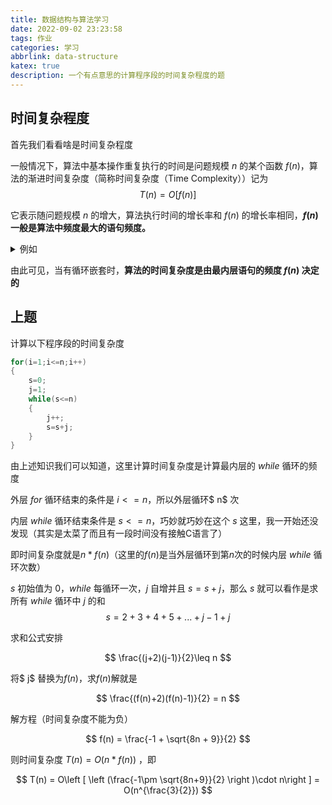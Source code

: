 ```yaml
---
title: 数据结构与算法学习
date: 2022-09-02 23:23:58
tags: 作业
categories: 学习
abbrlink: data-structure
katex: true
description: 一个有点意思的计算程序段的时间复杂程度的题
---
```


## 时间复杂程度

首先我们看看啥是时间复杂程度

一般情况下，算法中基本操作重复执行的时间是问题规模 $n$ 的某个函数 $f(n)$，算法的渐进时间复杂度（简称时间复杂度（Time Complexity））记为
$$
T(n) = O[f(n)]
$$


它表示随问题规模 $n$ 的增大，算法执行时间的增长率和 $f(n)$ 的增长率相同，**$f(n)$ 一般是算法中频度最大的语句频度。**

<details>
<summary>例如</summary>

```c
#define n 自然数
void Matrixmlt(int A[n][n],int B[n][n],int C[n][n])
{
    int i,j,k;
    for(i=0;i<n;i++)                          //语句①        n+1
        for(j=0;j<n;j++)                      //语句②        n(n+1)
        {
            C[i][j]=0;                        //语句③        n*n
            for(k=0;k<n;k++)                  //语句④        n*n(n+1)
                C[i][j]=C[i][j]+A[i][k]*B[k][j];   //语句⑤   n*n*n
        }
}
```

算法 `Matrixmlt` 的时间复杂度是 T(n)=O(n<sup>3</sup>)，这里的 f(n)=n<sup>3 </sup>是该算法中语句⑤的频度。

</details>

由此可见，当有循环嵌套时，**算法的时间复杂度是由最内层语句的频度 $f(n)$ 决定的**

## 上题

计算以下程序段的时间复杂度

```c
for(i=1;i<=n;i++)
{
    s=0;
    j=1;
    while(s<=n)
    {
        j++;
        s=s+j;
    }
}
```

由上述知识我们可以知道，这里计算时间复杂度是计算最内层的 $while$ 循环的频度

外层 $for$ 循环结束的条件是 $i<=n$，所以外层循环$ n$ 次

内层 $while$ 循环结束条件是 $s<=n$，巧妙就巧妙在这个 $s$ 这里，我一开始还没发现（其实是太菜了而且有一段时间没有接触C语言了）

即时间复杂度就是$n*f(n)$（这里的$f(n)$是当外层循环到第$n$次的时候内层 $while$ 循环次数）

$s$ 初始值为 $0$，$while$ 每循环一次，$j$ 自增并且 $s=s+j$，那么 $s$ 就可以看作是求所有 $while$ 循环中 $j$ 的和
$$
 s=2+3+4+5+...+j-1+j 
$$

求和公式安排

$$
 \frac{(j+2)(j-1)}{2}\leq n
$$

将$ j$ 替换为$f(n)$，求$f(n)$解就是

$$
 \frac{(f(n)+2)(f(n)-1)}{2} = n 
$$

解方程（时间复杂度不能为负）

$$
f(n) = \frac{-1 + \sqrt{8n + 9}}{2}
$$

则时间复杂度 $T(n)=O(n*f(n))$ ，即

$$
T(n) = O\left [ \left (\frac{-1\pm \sqrt{8n+9}}{2} \right )\cdot n\right ] = O(n^{\frac{3}{2}})
$$
